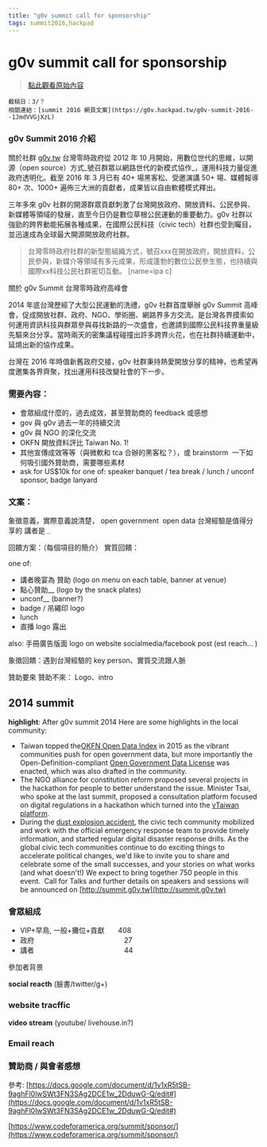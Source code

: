 ```yaml
---
title: "g0v summit call for sponsorship"
tags: summit2016,hackpad
---
```


# g0v summit call for sponsorship

> [點此觀看原始內容](https://g0v.hackpad.tw/DCWXZoDyXuJ)


    截稿日：3/？
    相關連結：[summit 2016 網頁文案](https://g0v.hackpad.tw/g0v-summit-2016--1JmdVVGjXzL)

### g0v Summit 2016 介紹


關於社群
[g0v.tw](http://g0v.tw/)  台灣零時政府從 2012 年 10 月開始，用數位世代的思維，以開源（open source）方式_號召群眾以網路世代的新模式協作_，運用科技力量促進政府透明化。截至 2016 年 3 月已有 40+ 場黑客松、受邀演講 50+ 場、媒體報導 80+ 次、1000+ 遍佈三大洲的貢獻者，成果皆以自由軟體模式釋出。

三年多來 g0v 社群的開源群眾貢獻刺激了台灣開放政府、開放資料、公民參與、新媒體等領域的發展，直至今日仍是數位草根公民運動的重要動力。g0v 社群以強勁的跨界動能拓展各種成果，在國際公民科技（civic tech）社群也受到矚目，並迅速成為全球最大開源開放政府社群。

> 台灣零時政府社群的新型態組織方式，號召xxx在開放政府，開放資料，公民參與，新媒介等領域有多元成果，形成蓬勃的數位公民參生態，也持續與國際xx科技公民社群密切互動。
> [name=ipa c]


關於 g0v Summit 台灣零時政府高峰會

2014 年底台灣歷經了大型公民運動的洗禮，g0v 社群首度舉辦 g0v Summit 高峰會，促成開放社群、政府、NGO、學術圈、網路界多方交流。是台灣各界摸索如何運用資訊科技與群眾參與尋找新路的一次盛會，也邀請到國際公民科技界重量級先驅來台分享。當時兩天的密集議程碰撞出許多跨界火花，也在社群持續運動中，延燒出新的協作成果。

台灣在 2016 年時值新舊政府交接，g0v 社群秉持熱愛開放分享的精神，也希望再度邀集各界齊聚，找出運用科技改變社會的下一步。


### 需要內容：

- 會眾組成什麼的，過去成效，甚至贊助商的 feedback 或感想
- gov 與 g0v 過去一年的持續交流
- g0v 與 NGO 的深化交流
- OKFN 開放資料評比 Taiwan No. 1!
- 其他宣傳成效等等（與微軟和 tca 合辦的黑客松？），或 brainstorm  一下如何吸引國外贊助商，需要哪些素材
- ask for US$10k for one of: speaker banquet / tea break / lunch / unconf sponsor, badge lanyard

### 文案：

象徵意義，實際意義說清楚， open government  open data
台灣經驗是值得分享的
講者是﹍

回饋方案：（每個項目的簡介）
實質回饋：

one of:
- 講者晚宴為 贊助 (logo on menu on each table, banner at venue)
- 點心贊助__ (logo by the snack plates)
- unconf__ (banner?)
- badge / 吊繩印 logo
- lunch
- 直播 logo 露出

also:
手冊廣告版面
logo on website
socialmedia/facebook post (est reach... )


象徵回饋：遇到台灣經驗的 key person、實質交流跟人脈

贊助要來
贊助不來： Logo、intro

## 2014 summit

**highlight**:
After g0v summit 2014
Here are some highlights in the local community:
- Taiwan topped the[OKFN Open Data Index](http://index.okfn.org/place/) in 2015 as the vibrant communities push for open government data, but more importantly the Open-Definition-compliant [Open Government Data License](http://data.gov.tw/license#eng) was enacted, which was also drafted in the community.
- The NGO alliance for constitution reform proposed several projects in the hackathon for people to better understand the issue. Minister Tsai, who spoke at the last summit, proposed a consultation platform focused on digital regulations in a hackathon which turned into the [vTaiwan platform](http://blog.pol.is/vtaiwan-uberx).
- During the [dust explosion accident](https://en.wikipedia.org/wiki/Formosa_Fun_Coast_explosion), the civic tech community mobilized and work with the official emergency response team to provide timely information, and started regular digital disaster response drills.
As the global civic tech communities continue to do exciting things to accelerate political changes, we'd like to invite you to share and celebrate some of the small successes, and your stories on what works (and what doesn't!)
We expect to bring together 750 people in this event.  Call for Talks and further details on speakers and sessions will be announced on [http://summit.g0v.tw](http://summit.g0v.tw)

### 會眾組成


- VIP+早鳥, 一般+攤位+貢獻       408
- 政府                                              27
- 講者                                              44

參加者背景

**social reacth** (臉書/twitter/g+)

### website tracffic


**video stream** (youtube/ livehouse.in?)

### Email reach


### 贊助商 / 與會者感想


參考:
[https://docs.google.com/document/d/1v1xR5tSB-9aghFl0lwSWt3FN3SAg2DCE1w_2DduwG-Q/edit#](https://docs.google.com/document/d/1v1xR5tSB-9aghFl0lwSWt3FN3SAg2DCE1w_2DduwG-Q/edit#)

[https://www.codeforamerica.org/summit/sponsor/](https://www.codeforamerica.org/summit/sponsor/)

